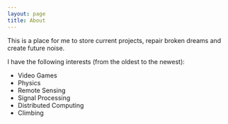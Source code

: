 ```yaml
---
layout: page
title: About
---
```


This is a place for me to store current projects, repair broken dreams and create future noise.

I have the following interests (from the oldest to the newest):

- Video Games
- Physics
- Remote Sensing
- Signal Processing
- Distributed Computing
- Climbing
